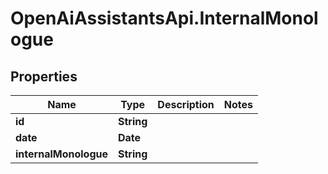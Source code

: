 # OpenAiAssistantsApi.InternalMonologue

## Properties

Name | Type | Description | Notes
------------ | ------------- | ------------- | -------------
**id** | **String** |  | 
**date** | **Date** |  | 
**internalMonologue** | **String** |  | 


